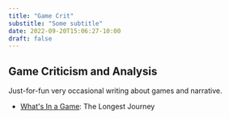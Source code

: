 ```yaml
---
title: "Game Crit"
substitle: "Some subtitle"
date: 2022-09-20T15:06:27-10:00
draft: false
---
```


## Game Criticism and Analysis
Just-for-fun very occasional writing about games and narrative.
- [What's In a Game](https://gamecrit.substack.com/p/whats-in-a-game-cbc254a9c857): The Longest Journey

